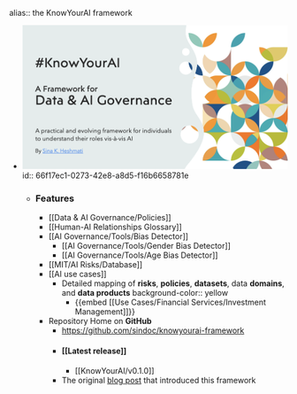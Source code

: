 alias:: the KnowYourAI framework

- ![KnowYourAI-2.png](../assets/KnowYourAI-2_1727102723655_0.png)
  id:: 66f17ec1-0273-42e8-a8d5-f16b6658781e
	- ### Features
		- [[Data & AI Governance/Policies]]
		- [[Human-AI Relationships Glossary]]
		- [[AI Governance/Tools/Bias Detector]]
			- [[AI Governance/Tools/Gender Bias Detector]]
			- [[AI Governance/Tools/Age Bias Detector]]
		- [[MIT/AI Risks/Database]]
		- [[AI use cases]]
			- Detailed mapping of **risks**, **policies**, **datasets**, data **domains**, and **data products**
			  background-color:: yellow
				- {{embed [[Use Cases/Financial Services/Investment Management]]}}
		- Repository Home on **GitHub**
			- https://github.com/sindoc/knowyourai-framework
			- #### [[Latest release]]
				- [[KnowYourAI/v0.1.0]]
			- The original [blog post](https://lutino.substack.com/p/navigating-the-ai-transition-a-good) that introduced this framework